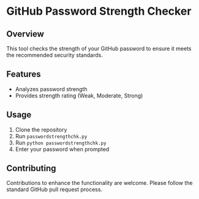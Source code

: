 # GitHub Password Strength Checker

## Overview
This tool checks the strength of your GitHub password to ensure it meets the recommended security standards.

## Features
- Analyzes password strength
- Provides strength rating (Weak, Moderate, Strong)

## Usage
1. Clone the repository
2. Run `passwordstrengthchk.py`
3. Run `python passwordstrengthchk.py`
4. Enter your password when prompted

## Contributing
Contributions to enhance the functionality are welcome. Please follow the standard GitHub pull request process.


